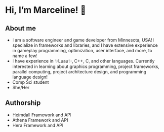 # Hi, I’m Marceline! 💞
## About me
- I am a software engineer and game developer from Minnesota, USA! I specialize in frameworks and libraries, and I have extensive experience in gameplay programming, optimization, user interface, and more, to name a few!
- I have experience in ✨Luau✨, C++, C, and other languages. Currently interested in learning about graphics programming, project frameworks, parallel computing, project architecture design, and programming language design!
- Comp Sci student
- She/Her
## Authorship
- Heimdall Framework and API
- Athena Framework and API
- Hera Framework and API
